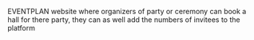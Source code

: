  EVENTPLAN website where organizers of party or ceremony can book a hall for there party, they can as well add the numbers of invitees to the platform
